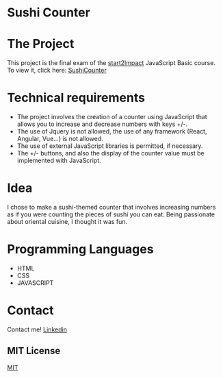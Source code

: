 # Sushi Counter

# The Project

This project is the final exam of the [start2Impact](https://www.start2impact.it/) JavaScript Basic course.
To view it, click here: [SushiCounter](https://sushicounter.netlify.app/)

# Technical requirements

- The project involves the creation of a counter using JavaScript that allows you to increase and decrease numbers with keys +/-.
- The use of Jquery is not allowed, the use of any framework (React, Angular, Vue...) is not allowed.
- The use of external JavaScript libraries is permitted, if necessary.
- The +/- buttons, and also the display of the counter value must be implemented with JavaScript.

# Idea 

I chose to make a sushi-themed counter that involves increasing numbers as if you were counting the pieces of sushi you can eat. Being passionate about oriental cuisine, I thought it was fun.

# Programming Languages

 - HTML
 - CSS
 - JAVASCRIPT

# Contact
Contact me!
[Linkedin](https://www.linkedin.com/in/chiaraceriola/)

## MIT License
<a href="https://choosealicense.com/licenses/mit/" rel="nofollow">MIT</a>
